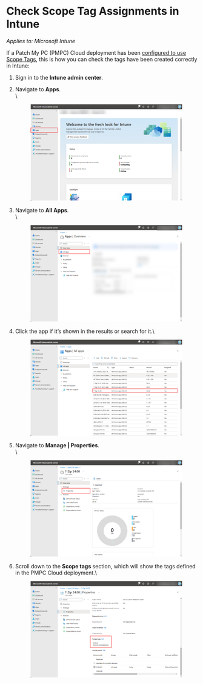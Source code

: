 # Check Scope Tag Assignments in Intune

_Applies to: Microsoft Intune_

If a Patch My PC (PMPC) Cloud deployment has been [configured to use Scope Tags](../../cloud-deployments/deploying-an-app-using-cloud/cloud-configurations-deployment-tab/role-scope-tags-optional.md), this is how you can check the tags have been created correctly in Intune:

1. Sign in to the **Intune admin center**.
2.  Navigate to **Apps**.\
    \


    <figure><img src="../../../_images/gitbook/image%20%282220%29.png" alt="Navigating to “Apps”"><figcaption></figcaption></figure>


3.  Navigate to **All Apps**.\
    \


    <figure><img src="../../../_images/gitbook/image%20%282221%29.png" alt="Navigating to “All Apps”"><figcaption></figcaption></figure>


4.  Click the app if it’s shown in the results or search for it.\


    <figure><img src="../../../_images/gitbook/image%20%282222%29.png" alt="Clicking the app"><figcaption></figcaption></figure>


5.  Navigate to **Manage | Properties**.\
    \


    <figure><img src="../../../_images/gitbook/image%20%282223%29.png" alt="Navigating to “Manage | Properties”"><figcaption></figcaption></figure>


6.  Scroll down to the **Scope tags** section, which will show the tags defined in the PMPC Cloud deployment.\


    <figure><img src="../../../_images/gitbook/image%20%282224%29.png" alt="Scrolling down to the “Scope tags” section which shows the tags defined in the PMPC Cloud deployment"><figcaption></figcaption></figure>

